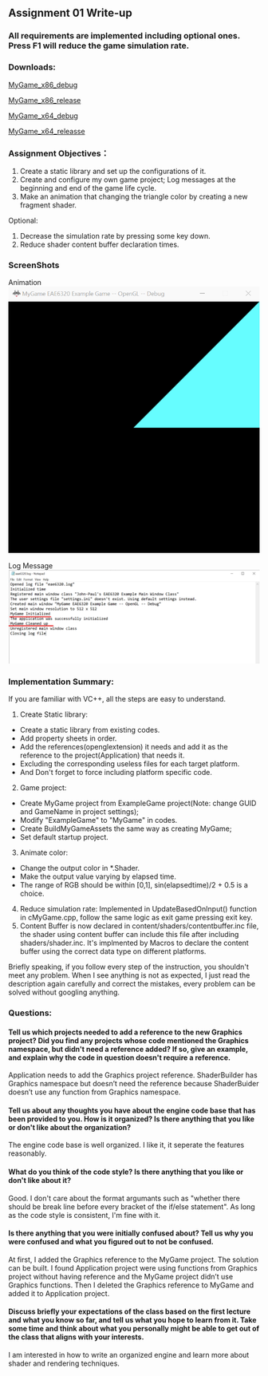 ## Assignment 01 Write-up

### All requirements are implemented including optional ones. Press F1 will reduce the game simulation rate.

### Downloads:
[MyGame_x86_debug](https://github.com/XingnanChen/Engineer2/raw/master/Assignment01/MyGame_x86_debug.zip)  

[MyGame_x86_release](https://github.com/XingnanChen/Engineer2/raw/master/Assignment01/MyGame_x86_release.zip)  

[MyGame_x64_debug](https://github.com/XingnanChen/Engineer2/raw/master/Assignment01/MyGame_x64_debug.zip)  

[MyGame_x64_releasse](https://github.com/XingnanChen/Engineer2/raw/master/Assignment01/MyGame_x64_release.zip)  


### Assignment Objectives：
1. Create a static library and set up the configurations of it.
2. Create and configure my own game project; Log messages at the beginning and end of the game life cycle.
3. Make an animation that changing the triangle color by creating a new fragment shader.

Optional:
1. Decrease the simulation rate by pressing some key down.
2. Reduce shader content buffer declaration times.

### ScreenShots 
Animation  
![Image](Assignment01/AnimateColor.gif)  

Log Message  
![Image](Assignment01/LogPic.png)  

### Implementation Summary:
If you are familiar with VC++, all the steps are easy to understand.

1. Create Static library:  
  - Create a static library from existing codes.
  - Add property sheets in order.
  - Add the references(openglextension) it needs and add it as the reference to the project(Application) that needs it. 
  - Excluding the corresponding useless files for each target platform.
  - And Don't forget to force including platform specific code.
2. Game project: 
  - Create MyGame project from ExampleGame project(Note: change GUID and GameName in project settings); 
  - Modify "ExampleGame" to "MyGame" in codes.
  - Create BuildMyGameAssets the same way as creating MyGame; 
  - Set default startup project.
3. Animate color: 
  - Change the output color in *.Shader. 
  - Make the output value varying by elapsed time. 
  - The range of RGB should be within [0,1], sin(elapsedtime)/2 + 0.5 is a choice.   
4. Reduce simulation rate: Implemented in UpdateBasedOnInput() function in cMyGame.cpp, follow the same logic as exit game pressing exit key.
5. Content Buffer is now declared in content/shaders/contentbuffer.inc file, the shader using content buffer can include this file after including shaders/shader.inc. It's implmented by Macros to declare the content buffer using the correct data type on different platforms.

Briefly speaking, if you follow every step of the instruction, you shouldn't meet any problem. When I see anything is not as expected, I just read the description again carefully and correct the mistakes, every problem can be solved without googling anything.

### Questions:
#### Tell us which projects needed to add a reference to the new Graphics project? Did you find any projects whose code mentioned the Graphics namespace, but didn't need a reference added? If so, give an example, and explain why the code in question doesn't require a reference. 
Application needs to add the Graphics project reference.
ShaderBuilder has Graphics namespace but doesn’t need the reference because ShaderBuider doesn’t use any function from Graphics namespace.

#### Tell us about any thoughts you have about the engine code base that has been provided to you. How is it organized? Is there anything that you like or don't like about the organization? 
The engine code base is well organized. I like it, it seperate the features reasonably.

#### What do you think of the code style? Is there anything that you like or don't like about it?
Good. I don't care about the format argumants such as "whether there should be break line before every bracket of the if/else statement". As long as the code style is consistent, I'm fine with it.

#### Is there anything that you were initially confused about? Tell us why you were confused and what you figured out to not be confused. 
At first, I added the Graphics reference to the MyGame project. The solution can be built. I found Application project were using functions from Graphics project without having reference and the MyGame project didn’t use Graphics functions. Then I deleted the Graphics reference to MyGame and added it to Application project.

#### Discuss briefly your expectations of the class based on the first lecture and what you know so far, and tell us what you hope to learn from it. Take some time and think about what you personally might be able to get out of the class that aligns with your interests.
I am interested in how to write an organized engine and learn more about shader and rendering techniques. 

